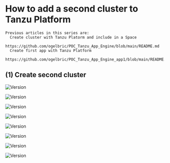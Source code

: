 # How to add a second cluster to Tanzu Platform
```
Previous articles in this series are: 
  Create cluster with Tanzu Platorm and include in a Space
    https://github.com/ogelbric/POC_Tanzu_App_Engine/blob/main/README.md
  Create first app with Tanzu Platform
     https://github.com/ogelbric/POC_Tanzu_App_Engine_app1/blob/main/README.md
```
## (1) Create second cluster


![Version](https://github.com/ogelbric/POC_Tanzu_App_Engine_cluster2_app1/blob/main/clcr1.png)

![Version](https://github.com/ogelbric/POC_Tanzu_App_Engine_cluster2_app1/blob/main/clcr2.png)

![Version](https://github.com/ogelbric/POC_Tanzu_App_Engine_cluster2_app1/blob/main/clcr3.png)

![Version](https://github.com/ogelbric/POC_Tanzu_App_Engine_cluster2_app1/blob/main/clcr4.png)

![Version](https://github.com/ogelbric/POC_Tanzu_App_Engine_cluster2_app1/blob/main/clcr5.png)

![Version](https://github.com/ogelbric/POC_Tanzu_App_Engine_cluster2_app1/blob/main/clcr6.png)

![Version](https://github.com/ogelbric/POC_Tanzu_App_Engine_cluster2_app1/blob/main/clcr7.png)

![Version](https://github.com/ogelbric/POC_Tanzu_App_Engine_cluster2_app1/blob/main/clcr8.png)



